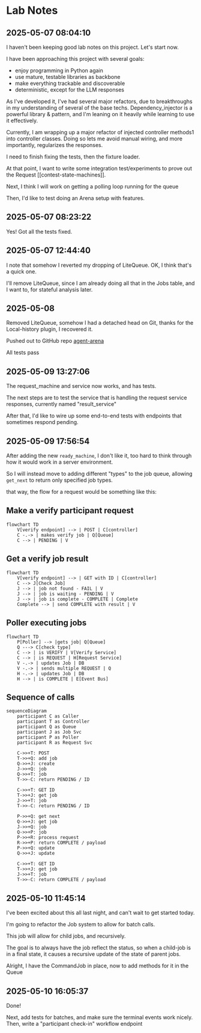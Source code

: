 # Lab Notes

## 2025-05-07 08:04:10

I haven't been keeping good lab notes on this project. Let's start now.

I have been approaching this project with several goals:

- enjoy programming in Python again
- use mature, testable libraries as backbone
- make everything trackable and discoverable
- deterministic, except for the LLM responses

As I've developed it, I've had several major refactors, due to breakthroughs in
my understanding of several of the base techs. Dependency_injector is a powerful
library & pattern, and I'm leaning on it heavily while learning to use it effectively.

Currently, I am wrapping up a major refactor of injected controller methods1 into controller classes.
Doing so lets me avoid manual wiring, and more importantly, regularizes the responses.

I need to finish fixing the tests, then the fixture loader.

At that point, I want to write some integration test/experiments to prove out the Request [[contest-state-machines]].

Next, I think I will work on getting a polling loop running for the queue

Then, I'd like to test doing an Arena setup with features.

## 2025-05-07 08:23:22

Yes! Got all the tests fixed.

## 2025-05-07 12:44:40

I note that somehow I reverted my dropping of LiteQueue.  OK, I think that's a quick one.

I'll remove LiteQueue, since I am already doing all that in the Jobs table, and I want to, for stateful analysis later.

## 2025-05-08

Removed LiteQueue, somehow I had a detached head on Git, thanks for the Local-history plugin, I recovered it.

Pushed out to GitHub repo [agent-arena](https://github.com/0xbeedao/agent-arena?tab=readme-ov-file)

All tests pass

## 2025-05-09 13:27:06

The request_machine and service now works, and has tests.

The next steps are to test the service that is handling the request service responses, currently
named "result_service"

After that, I'd like to wire up some end-to-end tests with endpoints that sometimes respond pending.

## 2025-05-09 17:56:54

After adding the new `ready_machine`, I don't like it, too hard to think through how it would work in
a server environment.

So I will instead move to adding different "types" to the job queue, allowing `get_next` to return only specified job types.

that way, the flow for a request would be something like this:

## Make a verify participant request

```mermaid
flowchart TD
    V[verify endpoint] --> | POST | C[controller]
    C -.-> | makes verify job | Q[Queue]
    C --> | PENDING | V
```

## Get a verify job result

```mermaid
flowchart TD
    V[verify endpoint] --> | GET with ID | C[controller]
    C --> J[Check Job]
    J --> | job not found - FAIL | V
    J --> | job is waiting - PENDING | V
    J --> | job is complete - COMPLETE | Complete
    Complete --> | send COMPLETE with result | V

```

## Poller executing jobs

```mermaid
flowchart TD
    P[Poller] --> |gets job| Q[Queue]
    Q ---> C[check type]
    C --> | is VERIFY | V[Verify Service]
    C --> | is REQUEST | H[Request Service]
    V -.-> | updates Job | DB
    V -.-> | sends multiple REQUEST | Q
    H -.-> | updates Job | DB
    H --> | is COMPLETE | E[Event Bus]
```

## Sequence of calls

```mermaid
sequenceDiagram
    participant C as Caller
    participant T as Controller
    participant Q as Queue
    participant J as Job Svc
    participant P as Poller
    participant R as Request Svc
    
    C->>+T: POST
    T->>+Q: add job
    Q->>+J: create
    J->>+Q: job
    Q->>+T: job
    T->>-C: return PENDING / ID
    
    C->>+T: GET ID
    T->>+J: get job
    J->>+T: job
    T->>-C: return PENDING / ID
    
    P->>+Q: get next
    Q->>+J: get job
    J->>+Q: job
    Q->>+P: job
    P->>+R: process request
    R->>+P: return COMPLETE / payload
    P->>+Q: update
    Q->>+J: update

    C->>+T: GET ID
    T->>+J: get job
    J->>+T: job
    T->>-C: return COMPLETE / payload

```

## 2025-05-10 11:45:14

I've been excited about this all last night, and can't wait to get started today.

I'm going to refactor the Job system to allow for batch calls.

This job will allow for child jobs, and recursively.

The goal is to always have the job reflect the status, so when a child-job is in a final state, it causes a recursive update of the state of parent jobs.

Alright, I have the CommandJob in place, now to add methods for it in the Queue

## 2025-05-10 16:05:37

Done!

Next, add tests for batches, and make sure the terminal events work nicely.
Then, write a "participant check-in" workflow endpoint
